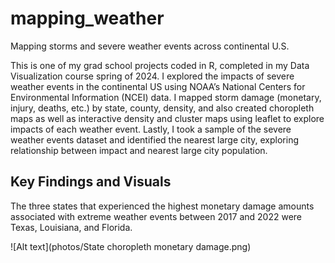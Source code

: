 # mapping_weather
Mapping storms and severe weather events across continental U.S.

This is one of my grad school projects coded in R, completed in my Data Visualization course spring of 2024. I explored the impacts of severe weather events in the continental US using NOAA’s National Centers for Environmental Information (NCEI) data.
I mapped storm damage (monetary, injury, deaths, etc.) by state, county, density, and also created choropleth maps as well as interactive density and cluster maps using leaflet to explore impacts of each weather event. Lastly, I took a sample of the severe weather events dataset and identified the nearest large city, exploring relationship between impact and nearest large city population.

## Key Findings and Visuals

The three states that experienced the highest monetary damage amounts associated with extreme weather events between 2017 and 2022 were Texas, Louisiana, and Florida. 

![Alt text](photos/State choropleth monetary damage.png)
